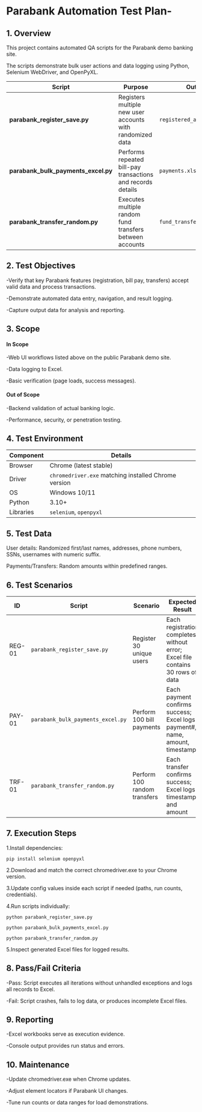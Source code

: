 # Parabank Automation Test Plan-

## 1. Overview

This project contains automated QA scripts for the Parabank demo banking site.

The scripts demonstrate bulk user actions and data logging using Python, Selenium WebDriver, and OpenPyXL.


| Script                              | Purpose                                                     | Output                     |
| ----------------------------------- | ----------------------------------------------------------- | -------------------------- |
| **parabank_register_save.py**       | Registers multiple new user accounts with randomized data   | `registered_accounts.xlsx` |
| **parabank_bulk_payments_excel.py** | Performs repeated bill-pay transactions and records details | `payments.xlsx`            |
| **parabank_transfer_random.py**     | Executes multiple random fund transfers between accounts    | `fund_transfers.xlsx`      |


## 2. Test Objectives

-Verify that key Parabank features (registration, bill pay, transfers) accept valid data and process transactions.

-Demonstrate automated data entry, navigation, and result logging.

-Capture output data for analysis and reporting.

## 3. Scope

#### In Scope

-Web UI workflows listed above on the public Parabank demo site.

-Data logging to Excel.

-Basic verification (page loads, success messages).

#### Out of Scope

-Backend validation of actual banking logic.

-Performance, security, or penetration testing.


## 4. Test Environment

| Component | Details                                              |
| --------- | ---------------------------------------------------- |
| Browser   | Chrome (latest stable)                               |
| Driver    | `chromedriver.exe` matching installed Chrome version |
| OS        | Windows 10/11                                        |
| Python    | 3.10+                                                |
| Libraries | `selenium`, `openpyxl`                               |

## 5. Test Data

User details: Randomized first/last names, addresses, phone numbers, SSNs, usernames with numeric suffix.

Payments/Transfers: Random amounts within predefined ranges.

## 6. Test Scenarios

| ID     | Script                            | Scenario                     | Expected Result                                                                |
| ------ | --------------------------------- | ---------------------------- | ------------------------------------------------------------------------------ |
| REG-01 | `parabank_register_save.py`       | Register 30 unique users     | Each registration completes without error; Excel file contains 30 rows of data |
| PAY-01 | `parabank_bulk_payments_excel.py` | Perform 100 bill payments    | Each payment confirms success; Excel logs payment#, name, amount, timestamp    |
| TRF-01 | `parabank_transfer_random.py`     | Perform 100 random transfers | Each transfer confirms success; Excel logs timestamp and amount                |

## 7. Execution Steps

 1.Install dependencies:

`pip install selenium openpyxl`

 2.Download and match the correct chromedriver.exe to your Chrome version.
 
 3.Update config values inside each script if needed (paths, run counts, credentials).
 
 4.Run scripts individually:

`python parabank_register_save.py`

`python parabank_bulk_payments_excel.py`

`python parabank_transfer_random.py`

 5.Inspect generated Excel files for logged results.

## 8. Pass/Fail Criteria

-Pass: Script executes all iterations without unhandled exceptions and logs all records to Excel.

-Fail: Script crashes, fails to log data, or produces incomplete Excel files.


## 9. Reporting

-Excel workbooks serve as execution evidence.

-Console output provides run status and errors.

## 10. Maintenance

-Update chromedriver.exe when Chrome updates.

-Adjust element locators if Parabank UI changes.

-Tune run counts or data ranges for load demonstrations.
